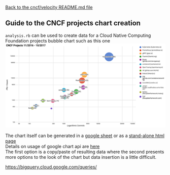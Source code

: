 [Back to the cncf/velocity README.md file](../README.md)

## Guide to the CNCF projects chart creation

`analysis.rb` can be used to create data for a Cloud Native Computing Foundation projects bubble chart such as this one
![sample chart](./cncf_chart_example.png?raw=true "CNCF projects")

The chart itself can be generated in a [google sheet](https://docs.google.com/spreadsheets/d/1JzefTCtG0HsLYdvZ5j49wZ5B6Yt2S2l_t76H1Xpod2I) or as a [stand-alone html page](../charts/CNCF_bubble_chart_full_with_2016K8s.html)<br />Details on usage of google chart api are [here](https://developers.google.com/chart/interactive/docs/gallery/bubblechart)<br />The first option is a copy/paste of resulting data where the second presents more options to the look of the chart but data insertion is a little difficult.



https://bigquery.cloud.google.com/queries/




